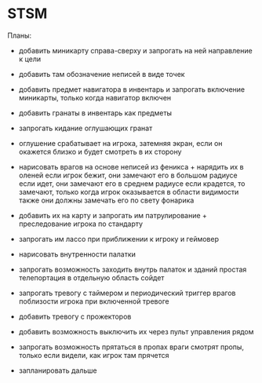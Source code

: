# STSM

Планы:

- добавить миникарту справа-сверху и запрогать на ней направление к цели
- добавить там обозначение неписей в виде точек
- добавить предмет навигатора в инвентарь и запрогать включение миникарты, только когда навигатор включен

- добавить гранаты в инвентарь как предметы
- запрогать кидание оглушающих гранат 
- оглушение срабатывает на игрока, затемняя экран, если он окажется близко и будет смотреть в их сторону

- нарисовать врагов на основе неписей из феникса + нарядить их в оленей
	если игрок бежит, они замечают его в большом радиусе
	если идет, они замечают его в среднем радиусе
	если крадется, то замечают, только когда игрок оказывается в области видимости
	также они должны замечать его по свету фонарика

- добавить их на карту и запрогать им патрулирование + преследование игрока по стандарту
- запрогать им лассо при приближении к игроку и геймовер 

- нарисовать внутренности палатки
- запрогать возможность заходить внутрь палаток и зданий
	простая телепортация в отдельную область сойдет

- запрогать тревогу с таймером и периодический триггер врагов поблизости игрока при включенной тревоге

- добавить тревогу с прожекторов
- добавить возможность выключить их через пульт управления рядом

- запрогать возможность прятаться в пропах
	враги смотрят пропы, только если видели, как игрок там прячется

- запланировать дальше